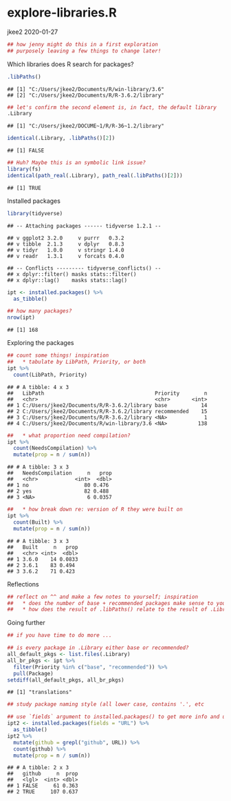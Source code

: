 explore-libraries.R
================
jkee2
2020-01-27

``` r
## how jenny might do this in a first exploration
## purposely leaving a few things to change later!
```

Which libraries does R search for packages?

``` r
.libPaths()
```

    ## [1] "C:/Users/jkee2/Documents/R/win-library/3.6"
    ## [2] "C:/Users/jkee2/Documents/R/R-3.6.2/library"

``` r
## let's confirm the second element is, in fact, the default library
.Library
```

    ## [1] "C:/Users/jkee2/DOCUME~1/R/R-36~1.2/library"

``` r
identical(.Library, .libPaths()[2])
```

    ## [1] FALSE

``` r
## Huh? Maybe this is an symbolic link issue?
library(fs)
identical(path_real(.Library), path_real(.libPaths()[2]))
```

    ## [1] TRUE

Installed packages

``` r
library(tidyverse)
```

    ## -- Attaching packages ------ tidyverse 1.2.1 --

    ## v ggplot2 3.2.0     v purrr   0.3.2
    ## v tibble  2.1.3     v dplyr   0.8.3
    ## v tidyr   1.0.0     v stringr 1.4.0
    ## v readr   1.3.1     v forcats 0.4.0

    ## -- Conflicts --------- tidyverse_conflicts() --
    ## x dplyr::filter() masks stats::filter()
    ## x dplyr::lag()    masks stats::lag()

``` r
ipt <- installed.packages() %>%
  as_tibble()

## how many packages?
nrow(ipt)
```

    ## [1] 168

Exploring the packages

``` r
## count some things! inspiration
##   * tabulate by LibPath, Priority, or both
ipt %>%
  count(LibPath, Priority)
```

    ## # A tibble: 4 x 3
    ##   LibPath                                    Priority        n
    ##   <chr>                                      <chr>       <int>
    ## 1 C:/Users/jkee2/Documents/R/R-3.6.2/library base           14
    ## 2 C:/Users/jkee2/Documents/R/R-3.6.2/library recommended    15
    ## 3 C:/Users/jkee2/Documents/R/R-3.6.2/library <NA>            1
    ## 4 C:/Users/jkee2/Documents/R/win-library/3.6 <NA>          138

``` r
##   * what proportion need compilation?
ipt %>%
  count(NeedsCompilation) %>%
  mutate(prop = n / sum(n))
```

    ## # A tibble: 3 x 3
    ##   NeedsCompilation     n   prop
    ##   <chr>            <int>  <dbl>
    ## 1 no                  80 0.476 
    ## 2 yes                 82 0.488 
    ## 3 <NA>                 6 0.0357

``` r
##   * how break down re: version of R they were built on
ipt %>%
  count(Built) %>%
  mutate(prop = n / sum(n))
```

    ## # A tibble: 3 x 3
    ##   Built     n   prop
    ##   <chr> <int>  <dbl>
    ## 1 3.6.0    14 0.0833
    ## 2 3.6.1    83 0.494 
    ## 3 3.6.2    71 0.423

Reflections

``` r
## reflect on ^^ and make a few notes to yourself; inspiration
##   * does the number of base + recommended packages make sense to you?
##   * how does the result of .libPaths() relate to the result of .Library?
```

Going further

``` r
## if you have time to do more ...

## is every package in .Library either base or recommended?
all_default_pkgs <- list.files(.Library)
all_br_pkgs <- ipt %>%
  filter(Priority %in% c("base", "recommended")) %>%
  pull(Package)
setdiff(all_default_pkgs, all_br_pkgs)
```

    ## [1] "translations"

``` r
## study package naming style (all lower case, contains '.', etc

## use `fields` argument to installed.packages() to get more info and use it!
ipt2 <- installed.packages(fields = "URL") %>%
  as_tibble()
ipt2 %>%
  mutate(github = grepl("github", URL)) %>%
  count(github) %>%
  mutate(prop = n / sum(n))
```

    ## # A tibble: 2 x 3
    ##   github     n  prop
    ##   <lgl>  <int> <dbl>
    ## 1 FALSE     61 0.363
    ## 2 TRUE     107 0.637
